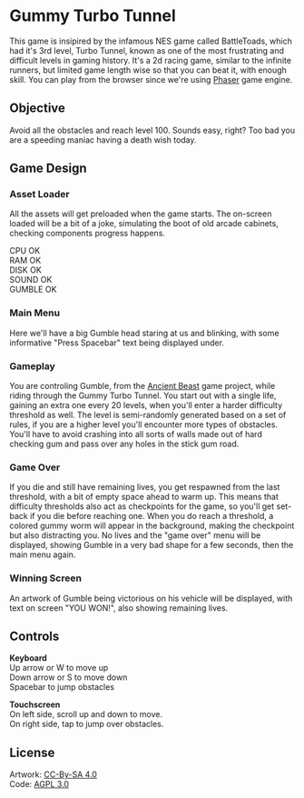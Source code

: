 # Gummy Turbo Tunnel

This game is insipired by the infamous NES game called BattleToads, which had it's 3rd level, Turbo Tunnel, known as one of the most frustrating and difficult levels in gaming history. It's a 2d racing game, similar to the infinite runners, but limited game length wise so that you can beat it, with enough skill. You can play from the browser since we're using [Phaser](https://phaser.io) game engine.

## Objective

Avoid all the obstacles and reach level 100. Sounds easy, right? Too bad you are a speeding maniac having a death wish today.

## Game Design

### Asset Loader

All the assets will get preloaded when the game starts.
The on-screen loaded will be a bit of a joke, simulating the boot of old arcade cabinets, checking components progress happens.

CPU OK<br>
RAM OK<br>
DISK OK<br>
SOUND OK<br>
GUMBLE OK

### Main Menu

Here we'll have a big Gumble head staring at us and blinking, with some informative "Press Spacebar" text being displayed under.

### Gameplay

You are controling Gumble, from the [Ancient Beast](https://AncientBeast.com) game project, while riding through the Gummy Turbo Tunnel.
You start out with a single life, gaining an extra one every 20 levels, when you'll enter a harder difficulty threshold as well.
The level is semi-randomly generated based on a set of rules, if you are a higher level you'll encounter more types of obstacles.
You'll have to avoid crashing into all sorts of walls made out of hard checking gum and pass over any holes in the stick gum road.

### Game Over

If you die and still have remaining lives, you get respawned from the last threshold, with a bit of empty space ahead to warm up.
This means that difficulty thresholds also act as checkpoints for the game, so you'll get set-back if you die before reaching one.
When you do reach a threshold, a colored gummy worm will appear in the background, making the checkpoint but also distracting you.
No lives and the "game over" menu will be displayed, showing Gumble in a very bad shape for a few seconds, then the main menu again.

### Winning Screen

An artwork of Gumble being victorious on his vehicle will be displayed, with text on screen "YOU WON!", also showing remaining lives.

## Controls

**Keyboard**<br>
Up arrow or W to move up<br>
Down arrow or S to move down<br>
Spacebar to jump obstacles

**Touchscreen**<br>
On left side, scroll up and down to move.<br>
On right side, tap to jump over obstacles.

## License

Artwork: [CC-By-SA 4.0](http://creativecommons.org/licenses/by-sa/4.0)<br>
Code: [AGPL 3.0](http://www.gnu.org/licenses/agpl-3.0.html)
